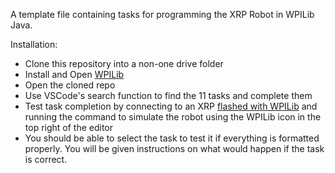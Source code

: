 A template file containing tasks for programming the XRP Robot in WPILib Java.

Installation:
*  Clone this repository into a non-one drive folder
*  Install and Open [WPILib](https://docs.wpilib.org/en/stable/docs/zero-to-robot/step-2/wpilib-setup.html)
*  Open the cloned repo
*  Use VSCode's search function to find the 11 tasks and complete them
*  Test task completion by connecting to an XRP [flashed with WPILib](https://github.com/wpilibsuite/xrp-wpilib-firmware/releases) and running the command to simulate the robot using the WPILib icon in the top right of the editor
*  You should be able to select the task to test it if everything is formatted properly. You will be given instructions on what would happen if the task is correct.
